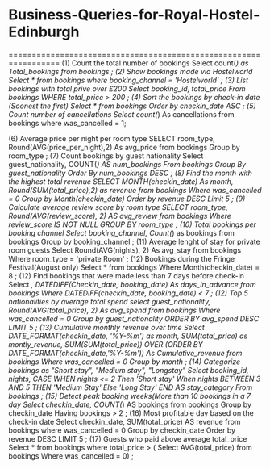 # Business-Queries-for-Royal-Hostel-Edinburgh
=================================================================
(1) Count the total number of bookings
Select count(*) as Total_bookings from bookings
;
(2) Show bookings made via Hostelworld
Select * from bookings
where booking_channel = 'Hostelworld'
;
(3) List bookings with total prive over £200
Select booking_id, total_price
From bookings
WHERE total_price > 200
;
(4) Sort the bookings by check-in date (Soonest the first)
Select * from bookings
Order by checkin_date ASC
;
(5) Count number of cancellations
Select count(*) As cancellations
from bookings
where was_cancelled = 1;

(6) Average price per night per room type
SELECT room_type, Round(AVG(price_per_night),2) As avg_price
from bookings
Group by room_type
;
(7) Count bookings by guest nationality
Select guest_nationality, COUNT(*) AS num_bookings
From bookings
Group By guest_nationality
Order By num_bookings DESC
;
(8) Find the month with the highest total revenue
SELECT MONTH(checkin_date) As month, Round(SUM(total_price),2) as revenue
from bookings
Where was_cancelled = 0
Group by Month(checkin_date)
Order by revenue DESC
Limit 5
;
(9) Calculate average review score by room type
SELECT room_type, Round(AVG(review_score), 2) AS avg_review
from bookings
Where review_score IS NOT NULL
GROUP BY room_type
;
(10) Total bookings per booking channel
Select booking_channel, Count(*) as bookings
from bookings
Group by booking_channel
;
(11) Average lenght of stay for private room guests
Select Round(AVG(nights), 2) As avg_stay
from bookings
Where room_type = 'private Room'
;
(12) Bookings during the Fringe Festival(August only)
Select * from bookings
Where Month(checkin_date) = 8
;
(12) Find bookings that were made less than 7 days before check-in
Select *, DATEDIFF(Checkin_date, booking_date) As days_in_advance
from bookings
Where DATEDIFF(checkin_date, booking_date) < 7
;
(12) Top 5 nationalities by average total spend
select guest_nationality, Round(AVG(total_price), 2) As avg_spend
from bookings
Where was_cancelled = 0
Group by guest_nationality
ORDER BY avg_spend DESC
LIMIT 5
;
(13) Cumulative monthly revenue over time
Select
DATE_FORMAT(checkin_date, '%Y-%m') as month,
SUM(total_price) as montly_revenue,
SUM(SUM(total_price)) OVER (ORDER BY DATE_FORMAT(checkin_date,'%Y-%m')) As Cumulative_revenue
from bookings
Where was_cancelled = 0
Group by month
;
(14) Categorize bookings as "Short stay", "Medium stay", "Longstay"
Select booking_id, nights,
CASE
WHEN nights <= 2 Then 'Short stay'
When nights BETWEEN 3 AND 5 THEN 'Medium Stay'
Else 'Long Stay'
END AS stay_category
From bookings
;
(15) Detect peak booking weeks(More than 10 bookings in a 7-day
Select checkin_date, COUNT(*) AS bookings
from bookings
Group by checkin_date
Having bookings > 2
;
(16) Most profitable day based on the check-in date
Select checkin_date, SUM(total_price) AS revenue
from bookings
where was_cancelled = 0
Group by checkin_date
Order by revenue DESC
LIMIT 5
;
(17) Guests who paid above average total_price
Select * from bookings
where total_price > (
Select AVG(total_price) from bookings
Where was_cancelled = 0)
;
